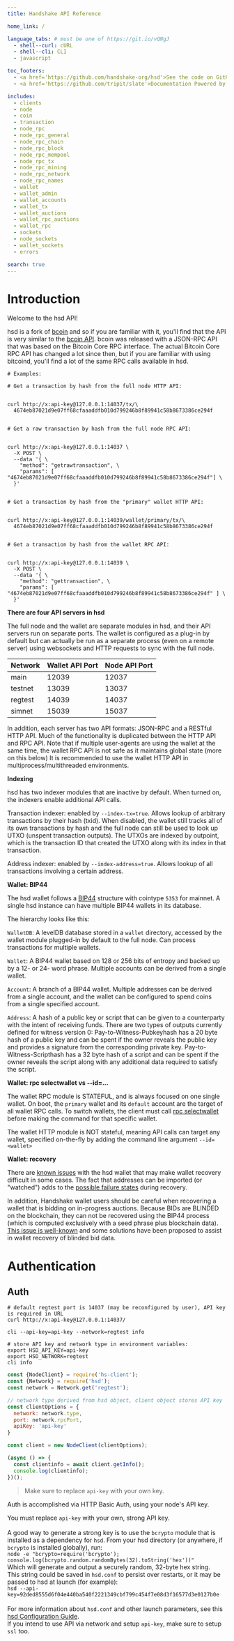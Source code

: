 ```yaml
---
title: Handshake API Reference

home_link: /

language_tabs: # must be one of https://git.io/vQNgJ
  - shell--curl: cURL
  - shell--cli: CLI
  - javascript

toc_footers:
  - <a href='https://github.com/handshake-org/hsd'>See the code on GitHub</a>
  - <a href='https://github.com/tripit/slate'>Documentation Powered by Slate</a>

includes:
  - clients
  - node
  - coin
  - transaction
  - node_rpc
  - node_rpc_general
  - node_rpc_chain
  - node_rpc_block
  - node_rpc_mempool
  - node_rpc_tx
  - node_rpc_mining
  - node_rpc_network
  - node_rpc_names
  - wallet
  - wallet_admin
  - wallet_accounts
  - wallet_tx
  - wallet_auctions
  - wallet_rpc_auctions
  - wallet_rpc
  - sockets
  - node_sockets
  - wallet_sockets
  - errors

search: true
---
```


# Introduction

Welcome to the hsd API!

hsd is a fork of [bcoin](https://github.com/bcoin-org/bcoin) and so if you are familiar with it,
you'll find that the API is very similar to the [bcoin API](http://bcoin.io/api-docs/).
bcoin was released with a JSON-RPC API that was based on the Bitcoin Core RPC interface.
The actual Bitcoin Core RPC API has changed a lot since then, but if you are familiar with
using bitcoind, you'll find a lot of the same RPC calls available in hsd.

```
# Examples:

# Get a transaction by hash from the full node HTTP API:


curl http://x:api-key@127.0.0.1:14037/tx/\
  4674eb87021d9e07ff68cfaaaddfb010d799246b8f89941c58b8673386ce294f


# Get a raw transaction by hash from the full node RPC API:


curl http://x:api-key@127.0.0.1:14037 \
  -X POST \
  --data '{ \
    "method": "getrawtransaction", \
    "params": [ "4674eb87021d9e07ff68cfaaaddfb010d799246b8f89941c58b8673386ce294f"] \
  }'


# Get a transaction by hash from the "primary" wallet HTTP API:


curl http://x:api-key@127.0.0.1:14039/wallet/primary/tx/\
  4674eb87021d9e07ff68cfaaaddfb010d799246b8f89941c58b8673386ce294f


# Get a transaction by hash from the wallet RPC API:


curl http://x:api-key@127.0.0.1:14039 \
  -X POST \
  --data '{ \
    "method": "gettransaction", \
    "params": [ "4674eb87021d9e07ff68cfaaaddfb010d799246b8f89941c58b8673386ce294f" ] \
  }'
```

**There are four API servers in hsd**

The full node and the wallet are separate modules in hsd, and their API servers run on separate ports.
The wallet is configured as a plug-in by default but can actually be run as a separate process
(even on a remote server) using websockets and HTTP requests to sync with the full node.

Network   | Wallet API Port | Node API Port
--------- | --------------- | -------------
main      | 12039           | 12037
testnet   | 13039           | 13037
regtest   | 14039           | 14037
simnet    | 15039           | 15037

In addition, each server has two API formats: JSON-RPC and a RESTful HTTP API.
Much of the functionality is duplicated between the HTTP API and RPC API.
Note that if multiple user-agents are using the wallet at the same time,
the wallet RPC API is not safe as it maintains global state (more on this below)
It is recommended to use the wallet HTTP API in multiprocess/multithreaded environments.

**Indexing**

hsd has two indexer modules that are inactive by default. When turned on, the indexers
enable additional API calls.

Transaction indexer: enabled by `--index-tx=true`. Allows lookup of arbitrary transactions
by their hash (txid). When disabled, the wallet still tracks all of its own transactions
by hash and the full node can still be used to look up UTXO (unspent transaction outputs).
The UTXOs are indexed by outpoint, which is the transaction ID that created the UTXO
along with its index in that transaction.

Address indexer: enabled by `--index-address=true`. Allows lookup of all transactions
involving a certain address.


**Wallet: BIP44**

The hsd wallet follows a [BIP44](https://github.com/bitcoin/bips/blob/master/bip-0044.mediawiki)
structure with cointype `5353` for mainnet. A single hsd instance can have multiple BIP44
wallets in its database.

The hierarchy looks like this:

`WalletDB`: A levelDB database stored in a `wallet` directory, accessed by the wallet module
plugged-in by default to the full node. Can process transactions for multiple wallets.

`Wallet`: A BIP44 wallet based on 128 or 256 bits of entropy and backed up by a 12- or 24-
word phrase. Multiple accounts can be derived from a single wallet.

`Account`: A branch of a BIP44 wallet. Multiple addresses can be derived from a single
account, and the wallet can be configured to spend coins from a single specified account.

`Address`: A hash of a public key or script that can be given to a counterparty with the intent
of receiving funds. There are two types of outputs currently defined for witness version 0:
Pay-to-Witness-Pubkeyhash has a 20 byte hash of a public key and can be spent if the owner
reveals the public key and provides a signature from the corresponding private key.
Pay-to-Witness-Scripthash has a 32 byte hash of a script and can be spent if the owner
reveals the script along with any additional data required to satisfy the script.


**Wallet: rpc selectwallet vs --id=...**

The wallet RPC module is STATEFUL, and is always focused on one single wallet.
On boot, the `primary` wallet and its `default` account are the target of all
wallet RPC calls. To switch wallets, the client must call [rpc selectwallet <wallet>](#selectwallet)
before making the command for that specific wallet.

The wallet HTTP module is NOT stateful, meaning API calls can target any wallet,
specified on-the-fly by adding the command line argument `--id=<wallet>`

**Wallet: recovery**

There are [known issues](https://github.com/bcoin-org/bcoin/issues/835) with the hsd
wallet that may make wallet recovery difficult in some cases. The fact that addresses can
be imported (or "watched") adds to the [possible failure states](https://github.com/handshake-org/hsd/issues/218)
during recovery.

In addition, Handshake wallet users should be careful when recovering a wallet
that is bidding on in-progress auctions. Because BIDs are BLINDED on the blockchain,
they can not be recovered using the BIP44 process (which is computed exclusively with
a seed phrase plus blockchain data). [This issue is well-known](https://github.com/handshake-org/hsd/issues/378)
and some solutions have been proposed to assist in wallet recovery of blinded bid data.


# Authentication
## Auth

```shell--curl
# default regtest port is 14037 (may be reconfigured by user), API key is required in URL
curl http://x:api-key@127.0.0.1:14037/
```

```shell--cli
cli --api-key=api-key --network=regtest info

# store API key and network type in environment variables:
export HSD_API_KEY=api-key
export HSD_NETWORK=regtest
cli info
```

```javascript
const {NodeClient} = require('hs-client');
const {Network} = require('hsd');
const network = Network.get('regtest');

// network type derived from hsd object, client object stores API key
const clientOptions = {
  network: network.type,
  port: network.rpcPort,
  apiKey: 'api-key'
}

const client = new NodeClient(clientOptions);

(async () => {
  const clientinfo = await client.getInfo();
  console.log(clientinfo);
})();
```

> Make sure to replace `api-key` with your own key.

Auth is accomplished via HTTP Basic Auth, using your node's API key.


<aside class="notice">
You must replace <code>api-key</code> with your own, strong API key.<br>
<br>
A good way to generate a strong key is to use the <code>bcrypto</code> module that is installed as a 
dependency for <code>hsd</code>. From your hsd directory (or anywhere, if <code>bcrypto</code> is installed globally), run:<br>
<code>node -e "bcrypto=require('bcrypto'); console.log(bcrypto.random.randomBytes(32).toString('hex'))"</code><br>
Which will generate and output a securely random, 32-byte hex string.<br>
This string could be saved in <code>hsd.conf</code> to persist over restarts, or it may be passed to hsd
at launch (for example):<br>
<code>hsd --api-key=92ded8555d6f04e440ba540f2221349cbf799c454f7e08d3f16577d3e0127b0e</code><br>
<br>
For more information about <code>hsd.conf</code> and other launch parameters, see this
<a href="https://handshake-org.github.io/guides/config.html">hsd Configuration Guide</a>.
</aside>

<aside class="warning">
If you intend to use API via network and setup <code>api-key</code>, make sure to setup <code>ssl</code> too.
</aside>

